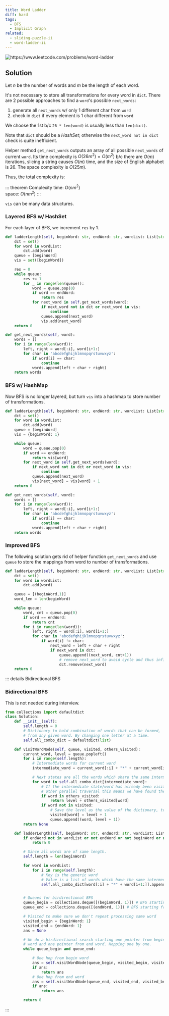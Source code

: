 ```yaml
---
title: Word Ladder
diff: hard
tags:
  - BFS
  - Implicit Graph
related:
  - sliding-puzzle-ii
  - word-ladder-ii
---
```


<img class="medium-zoom" src="/algo/word-ladder.png" alt="https://www.leetcode.com/problems/word-ladder">

## Solution

Let $n$ be the number of words and $m$ be the length of each word.

It's not necessary to store all transformations for every word in `dict`. There are 2 possible approaches to find a `word`'s possible `next_words`:

1. generate all `next_words` w/ only 1 different char from `word`
2. check in `dict` if every element is 1 char different from `word`

We choose the 1st b/c `26 * len(word)` is usually less than `len(dict)`.

Note that `dict` should be a _HashSet_; otherwise the `next_word not in dict` check is quite inefficient.

Helper method `get_next_words` outputs an array of all possible `next_words` of current `word`. Its time complexity is $O(26 m^2) = O(m^2)$ b/c there are $O(m)$ iterations, slicing a string causes $O(m)$ time, and the size of English alphabet is $26$. The space complexity is $O(25 m)$.

Thus, the total complexity is:

::: theorem Complexity
time: $O(nm^2)$  
space: $O(nm^2)$
:::

`vis` can be many data structures.

### Layered BFS w/ HashSet

For each layer of BFS, we increment `res` by $1$.

```py {11,16}
def ladderLength(self, beginWord: str, endWord: str, wordList: List[str]) -> int:
    dct = set()
    for word in wordList:
        dct.add(word)
    queue = [beginWord]
    vis = set([beginWord])

    res = 0
    while queue:
        res += 1
        for _ in range(len(queue)):
            word = queue.pop(0)
            if word == endWord:
                return res
            for next_word in self.get_next_words(word):
                if next_word not in dct or next_word in vis:
                    continue
                queue.append(next_word)
                vis.add(next_word)
    return 0

def get_next_words(self, word):
    words = []
    for i in range(len(word)):
        left, right = word[:i], word[i+1:]
        for char in 'abcdefghijklmnopqrstuvwxyz':
            if word[i] == char:
                continue
            words.append(left + char + right)
    return words
```

### BFS w/ HashMap

Now BFS is no longer layered, but turn `vis` into a hashmap to store number of transformations.

```py {6,11,16}
def ladderLength(self, beginWord: str, endWord: str, wordList: List[str]) -> int:
    dct = set()
    for word in wordList:
        dct.add(word)
    queue = [beginWord]
    vis = {beginWord: 1}

    while queue:
        word = queue.pop(0)
        if word == endWord:
            return vis[word]
        for next_word in self.get_next_words(word):
            if next_word not in dct or next_word in vis:
                continue
            queue.append(next_word)
            vis[next_word] = vis[word] + 1
    return 0

def get_next_words(self, word):
    words = []
    for i in range(len(word)):
        left, right = word[:i], word[i+1:]
        for char in 'abcdefghijklmnopqrstuvwxyz':
            if word[i] == char:
                continue
            words.append(left + char + right)
    return words
```

### Improved BFS

The following solution gets rid of helper function `get_next_words` and use `queue` to store the mappings from word to number of transformations.

```py
def ladderLength(self, beginWord: str, endWord: str, wordList: List[str]) -> int:
    dct = set()
    for word in wordList:
        dct.add(word)

    queue = [(beginWord,1)]
    word_len = len(beginWord)

    while queue:
        word, cnt = queue.pop(0)
        if word == endWord:
            return cnt
        for i in range(len(word)):
            left, right = word[:i], word[i+1:]
            for char in 'abcdefghijklmnopqrstuvwxyz':
                if word[i] != char:
                    next_word = left + char + right
                    if next_word in dct:
                        queue.append((next_word, cnt+1))
                        # remove next_word to avoid cycle and thus infinite loop
                        dct.remove(next_word)
    return 0
```

::: details Bidirectional BFS

### Bidirectional BFS

This is not needed during interview.

```py
from collections import defaultdict
class Solution:
    def __init__(self):
        self.length = 0
        # Dictionary to hold combination of words that can be formed,
        # from any given word. By changing one letter at a time.
        self.all_combo_dict = defaultdict(list)

    def visitWordNode(self, queue, visited, others_visited):
        current_word, level = queue.popleft()
        for i in range(self.length):
            # Intermediate words for current word
            intermediate_word = current_word[:i] + "*" + current_word[i+1:]

            # Next states are all the words which share the same intermediate state.
            for word in self.all_combo_dict[intermediate_word]:
                # If the intermediate state/word has already been visited from the
                # other parallel traversal this means we have found the answer.
                if word in others_visited:
                    return level + others_visited[word]
                if word not in visited:
                    # Save the level as the value of the dictionary, to save number of hops.
                    visited[word] = level + 1
                    queue.append((word, level + 1))
        return None

    def ladderLength(self, beginWord: str, endWord: str, wordList: List[str]) -> int:
        if endWord not in wordList or not endWord or not beginWord or not wordList:
            return 0

        # Since all words are of same length.
        self.length = len(beginWord)

        for word in wordList:
            for i in range(self.length):
                # Key is the generic word
                # Value is a list of words which have the same intermediate generic word.
                self.all_combo_dict[word[:i] + "*" + word[i+1:]].append(word)


        # Queues for birdirectional BFS
        queue_begin = collections.deque([(beginWord, 1)]) # BFS starting from beginWord
        queue_end = collections.deque([(endWord, 1)]) # BFS starting from endWord

        # Visited to make sure we don't repeat processing same word
        visited_begin = {beginWord: 1}
        visited_end = {endWord: 1}
        ans = None

        # We do a birdirectional search starting one pointer from begin
        # word and one pointer from end word. Hopping one by one.
        while queue_begin and queue_end:

            # One hop from begin word
            ans = self.visitWordNode(queue_begin, visited_begin, visited_end)
            if ans:
                return ans
            # One hop from end word
            ans = self.visitWordNode(queue_end, visited_end, visited_begin)
            if ans:
                return ans

        return 0
```

:::
